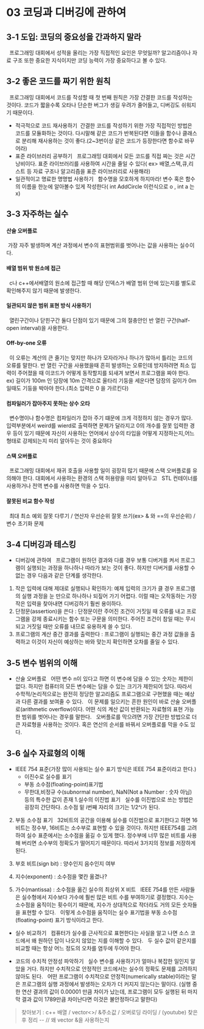 # 03 코딩과 디버깅에 관하여
## 3-1 도입: 코딩의 중요성을 간과하지 말라
&nbsp; 프로그래밍 대회에서 성적을 올리는 가장 직접적인 요인은 무엇일까? 알고리즘이나 자료 구조 또한 중요한 지식이지만 코딩 능력이 가장 중요하다고 볼 수 있다.
## 3-2 좋은 코드를 짜기 위한 원칙
&nbsp; 프로그래밍 대회에서 코드를 작성할 때 첫 번째 원칙은 가장 간결한 코드를 작성하는 것이다. 코드가 짧을수록 오타나 단순한 버그가 생길 우려가 줄어들고, 디버깅도 쉬워지기 때문이다.
* 적극적으로 코드 재사용하기
&nbsp;간결한 코드를 작성하기 위한 가장 직접적인 방법은 코드를 모듈화하는 것이다. 다시말해 같은 코드가 반복된다면 이들을 함수나 클래스로 분리해 재사용하는 것이 좋다.(2~3번이상 같은 코드가 등장한다면 함수로 바꾸어라)
* 표준 라이브러리 공부하기
&nbsp; 프로그래밍 대회에서 모든 코드를 직접 짜는 것은 시간 낭비이다. 표준 라이브러리를 사용하여 시간을 줄일 수 있다( ex> 배열,스택,큐,리스트 등 자료 구조나 알고리즘을 표준 라이브러리로 사용해라)
* 일관적이고 명료한 명명법 사용하기
&nbsp; 함수명을 모호하게 하지마라! 변수 혹은 함수의 이름을 한눈에 알아볼수 있게 작성한다( int AddCircle 이런식으로 o , int a 는 x)
## 3-3 자주하는 실수
#### 산술 오버플로
&nbsp;가장 자주 발생하며 계산 과정에서 변수의 표현범위를 벗어나는 값을 사용하는 실수이다.
#### 배열 범위 밖 원소에 접근
&nbsp; c나 c++에서배열의 원소에 접근할 때 해당 인덱스가 배열 범위 안에 있는지를 별도로 확인해주지 않기 때문에 발생한다.
#### 일관되지 않은 범위 표현 방식 사용하기
&nbsp; 열린구간이나 닫힌구간 둘다 단점이 있기 때문에 그의 절충안인 반 열린 구간(half-open interval)을 사용한다.
#### Off-by-one 오류
&nbsp; 이 오류는 계산의 큰 줄기는 맞지만 하나가 모자라거나 하나가 많아서 틀리는 코드의 오류를 말한다. 반 열린 구간을 사용했을때 흔히 발생하는 오류인데
방지하려면 최소 입력이 주어졌을 때 이코드가 어떻게 동작할지를 되새겨 보면서 프로그램을 짜야 한다.
&nbsp; ex) 길이가 100m 인 담장에 10m 간격으로 울타리 기둥을 세운다면 담장의 길이가 0m 일때도 기둥을 박아야 한다.(최소 입력은 0 을 가르킨다)
#### 컴파일러가 잡아주지 못하는 상수 오타
&nbsp; 변수명이나 함수명은 컴파일러가 잡아 주기 떄문에 크게 걱정하지 않는 경우가 많다. 입력부분에서 weird를 wierd로 출력하면 문제가 달라지고
0의 개수를 잘못 입력한 경우 등이 있기 때문에 자신이 사용하는 언어에서 상수의 타입을 어떻게 지정하는지,어느 형태로 강제되는지 미리 알아두는 것이 중요하다
#### 스택 오버플로
&nbsp; 프로그래밍 대회에서 재귀 호출을 사용할 일이 굉장히 많기 때문에 스택 오버플로를 유의해야 한다.  대회에서 사용하는 환경의 스택 허용량을 미리 알아두고
&nbsp; STL 컨테이너를 사용하거나 전역 변수를 사용하면 막을 수 있다.
#### 잘못된 비교 함수 작성
&nbsp; 최대 최소 예외 잘못 다루기 / 연산자 우선순위 잘못 쓰기(ex> & 와 ==의 우선순위) / 변수 초기화 문제
## 3-4 디버깅과 테스킹
* 디버깅에 관하여
&nbsp; 프로그램이 원하던 결과와 다를 경우 보통 디버거를 켜서 프로그램이 실행되는 과정을 하나하나 따라가 보는 것이 좋다. 하지만 디버거를 사용할 수 없는 경우 다음과 같은 단계를 생각한다.
1. 작은 입력에 대해 제대로 실행되나 확인하기: 예제 입력의 크기가 클 경우 프로그램의 실행 과정을 눈 만으로 하나하나 되짚어 가기 어렵다. 이럴 때는 오작동하는 가장 작은 입력을 찾아내면 디버깅하기 훨씬 용이하다.
2. 단정문(assertion)을 쓴다 : 단정문이란 주어진 조건이 거짓일 때 오류를 내고 프로그램을 강제 종료시키는 함수 또는 구문을 의미한다. 주어진 조건이 참일 때는 무시되고 거짓일 때만 오류를 내므로 유용하게 쓸 수 있다.
3. 프로그램의 계산 중간 결과를 출력한다 : 프로그램이 실행되는 중간 과정 값들을 출력하고 이것이 자신이 예상하는 바와 맞는지 확인하면 오차를 줄일 수 있다.

## 3-5 변수 범위의 이해
*  산술 오버플로
&nbsp; 어떤 변수 n이 있다고 하면 이 변수에 담을 수 있는 숫자는 제한이 없다. 하지만 컴퓨터의 모든 변수에는 담을 수 있는 크기가 제한되어 있다. 따라서 수학적/논리적으로는 완전히 정당한 알고리즘도 프로그램으로 구현했을 때는 예상과 다른 결과를 보여줄 수 있다.
&nbsp; 이 문제를 일으키는 흔한 원인이 바로 산술 오버플로(arithmetic overflow)이다. 어떤 식의 계산 값이 반환되는 자료형의 표현 가능한 범위를 벗어나는 경우를 말한다.
&nbsp; 오버플로를 막으려면 가장 간단한 방법으로 더 큰 자료형을 사용하는 것이다. 혹은 연산의 순서를 바꿔서 오버플로를 막을 수도 있다.
## 3-6 실수 자료형의 이해
* IEEE 754 표준(가장 많이 사용되는 실수 표기 방식은 IEEE 754 표준이라고 한다.)
  * 이진수로 실수를 표기
  * 부동 소수점(floating-point)표기법
  * 무한대,비정규 수(subnormal number), NaN(Not a Number : 숫자 아님) 등의 특수한 값이 존재
 1.실수의 이진법 표기
&nbsp; 실수를 이진법으로 쓰는 방법은 굉장히 간단하다. 소수점 밑 i번째 자리의 크기는 1/2^i가 된다.
 2. 부동 소수점 표기
&nbsp; 32비트의 공간을 이용해 실수를 이진법으로 표기한다고 하면 16비트는 정수부, 16비트는 소수부로 표현할 수 있을 것이다. 하지만 IEEE754를 고려하여 실수 표준에서는 소수점을 옮길 수 있게 했다. 정수부에 너무 많은 비트를 사용해 버리면 소수부의 정확도가 떨어지기 때문이다. 따라서 3가지의 정보를 저장하게 된다.


1. 부호 비트(sign bit) : 양수인지 음수인지 여부
2. 지수(exponent) : 소수점을 몇칸 옮겼나?
3. 가수(mantissa) : 소수점을 옮긴 실수의 최상위 X 비트
&nbsp; IEEE 754를 만든 사람들은 실수형에서 지수보다 가수에 훨씬 많은 비트 수를 부여하기로 결정했다. 지수는 소수점을 움직이는 횟수이기 때문에, 지수가 상대적으로 작더라도 거의 모든 숫자들을 표현할 수 있다.
&nbsp; 이렇게 소수점을 움직이는 실수 표기법을 부동 소수점(floating-point) 표기 방식이라고 한다.

*  실수 비교하기
&nbsp; 컴퓨터가 실수를 근사적으로 표현한다는 사실을 알고 나면 소스 코드에서 왜 원하던 답이 나오지 않았는 지를 이해할 수 있다.
&nbsp; 두 실수 값이 같은지를 비교할 때는 항상 어느 정도의 오차를 염두에 두어야 한다.

* 코드의 수치적 안정성 파악하기
&nbsp; 실수 변수를 사용하기가 얼마나 복잡한 일인지 알았을 거다. 하지만 수치적으로 안정적인 코드에서는 실수의 정확도 문제를 고려하지 않아도 된다.
&nbsp; 어떤 프로그램이 수치적으로 안정적(numerically stable)이라는 말은 프로그램의 실행 과정에서 발생하는 오차가 더 커지지 않는다는 말이다.
(실행 중 한 연산 결과의 값이 0.00001 만큼 차이가 났는데, 프로그램이 모두 실행된 뒤 마지막 결과 값이 1789만큼 차이난다면 이것은 불안정하다고 말한다)


 > 찾아보기 : c++ 배열 / vector<>/ &주소값 / 오버로딩 라이딩 / (youtube) 찾은 후 정리 -- // 왜 vector <int> &을 사용하는지
